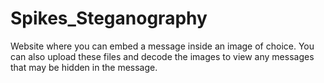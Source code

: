 # Spikes_Steganography
Website where you can embed a message inside an image of choice. You can also upload these files and decode the images to view any messages that may be hidden in the message.
